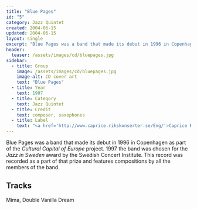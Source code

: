 ```yaml
---
title: "Blue Pages"
id: "5"
category: Jazz Quintet
created: 2004-06-15
updated: 2004-06-15
layout: single
excerpt: "Blue Pages was a band that made its debut in 1996 in Copenhagen as part of the <cite>Cultu..."
header: 
  teaser: /assets/images/cd/bluepages.jpg
sidebar:
  - title: Group
    image: /assets/images/cd/bluepages.jpg
    image-alt: CD cover art
    text: "Blue Pages"
  - title: Year
    text: 1997
  - title: Category
    text: Jazz Quintet
  - title: Credit
    text: composer, saxophones
  - title: Label
    text: "<a href='http://www.caprice.rikskonserter.se/Eng/'>Caprice Records</a>"
---
```


Blue Pages was a band that made its debut in 1996 in Copenhagen as part of the <cite>Cultural Capital of Europe</cite> project. 1997 the band was chosen for the <cite>Jazz in Sweden</cite> award by the Swedish Concert Institute. This record was recorded as a part of that prize and features compositions by all the members of the band.
<h2>Tracks</h2>
Mima, Double Vanilla Dream
